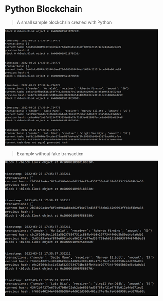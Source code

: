 # Python Blockchain
> A small sample blockchain created with Python

<img alt="Py-Blockchain" src="sample_image\python_blockchain.PNG" height="auto" width="auto">

> Example without fake transaction

<img alt="Py-Blockchain" src="sample_image\python_blockchain_without_fake_transaction.PNG" height="auto" width="auto">
